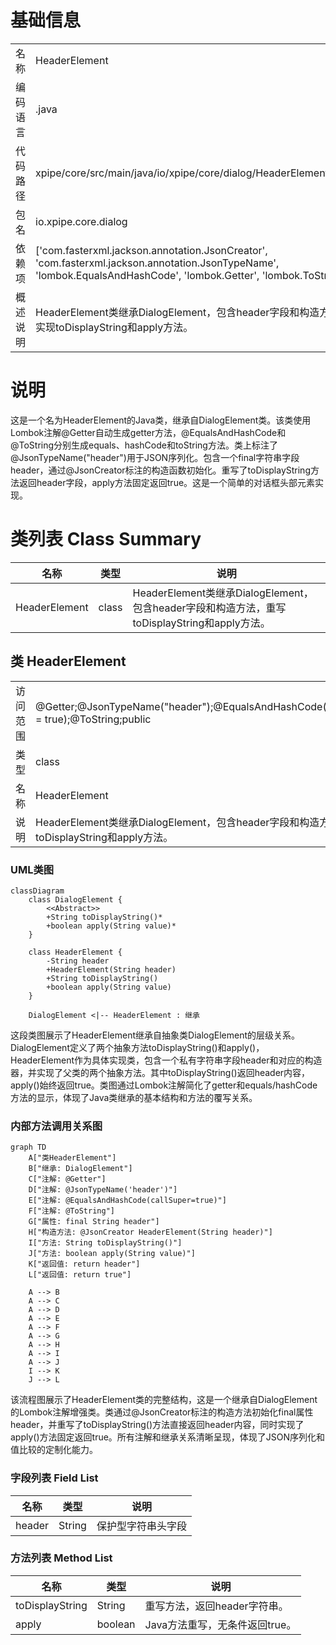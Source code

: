 # 基础信息

|      |      |
|------|------|
| 名称 | HeaderElement |
| 编码语言 | .java |
| 代码路径 | xpipe/core/src/main/java/io/xpipe/core/dialog/HeaderElement.java |
| 包名 | io.xpipe.core.dialog |
| 依赖项 | ['com.fasterxml.jackson.annotation.JsonCreator', 'com.fasterxml.jackson.annotation.JsonTypeName', 'lombok.EqualsAndHashCode', 'lombok.Getter', 'lombok.ToString'] |
| 概述说明 | HeaderElement类继承DialogElement，包含header字段和构造方法，实现toDisplayString和apply方法。 |

# 说明

这是一个名为HeaderElement的Java类，继承自DialogElement类。该类使用Lombok注解@Getter自动生成getter方法，@EqualsAndHashCode和@ToString分别生成equals、hashCode和toString方法。类上标注了@JsonTypeName("header")用于JSON序列化。包含一个final字符串字段header，通过@JsonCreator标注的构造函数初始化。重写了toDisplayString方法返回header字段，apply方法固定返回true。这是一个简单的对话框头部元素实现。

# 类列表 Class Summary

| 名称   | 类型  | 说明 |
|-------|------|-------------|
| HeaderElement | class | HeaderElement类继承DialogElement，包含header字段和构造方法，重写toDisplayString和apply方法。 |



## 类 HeaderElement

|      |      |
|------|------|
| 访问范围 | @Getter;@JsonTypeName("header");@EqualsAndHashCode(callSuper = true);@ToString;public |
| 类型 | class |
| 名称 | HeaderElement |
| 说明 | HeaderElement类继承DialogElement，包含header字段和构造方法，重写toDisplayString和apply方法。 |


### UML类图

```mermaid
classDiagram
    class DialogElement {
        <<Abstract>>
        +String toDisplayString()*
        +boolean apply(String value)*
    }
    
    class HeaderElement {
        -String header
        +HeaderElement(String header)
        +String toDisplayString()
        +boolean apply(String value)
    }
    
    DialogElement <|-- HeaderElement : 继承
```

这段类图展示了HeaderElement继承自抽象类DialogElement的层级关系。DialogElement定义了两个抽象方法toDisplayString()和apply()，HeaderElement作为具体实现类，包含一个私有字符串字段header和对应的构造器，并实现了父类的两个抽象方法。其中toDisplayString()返回header内容，apply()始终返回true。类图通过Lombok注解简化了getter和equals/hashCode方法的显示，体现了Java类继承的基本结构和方法的覆写关系。


### 内部方法调用关系图

```mermaid
graph TD
    A["类HeaderElement"]
    B["继承: DialogElement"]
    C["注解: @Getter"]
    D["注解: @JsonTypeName('header')"]
    E["注解: @EqualsAndHashCode(callSuper=true)"]
    F["注解: @ToString"]
    G["属性: final String header"]
    H["构造方法: @JsonCreator HeaderElement(String header)"]
    I["方法: String toDisplayString()"]
    J["方法: boolean apply(String value)"]
    K["返回值: return header"]
    L["返回值: return true"]

    A --> B
    A --> C
    A --> D
    A --> E
    A --> F
    A --> G
    A --> H
    A --> I
    A --> J
    I --> K
    J --> L
```

该流程图展示了HeaderElement类的完整结构，这是一个继承自DialogElement的Lombok注解增强类。类通过@JsonCreator标注的构造方法初始化final属性header，并重写了toDisplayString()方法直接返回header内容，同时实现了apply()方法固定返回true。所有注解和继承关系清晰呈现，体现了JSON序列化和值比较的定制化能力。

### 字段列表 Field List

| 名称  | 类型  | 说明 |
|-------|-------|------|
| header | String | 保护型字符串头字段 |

### 方法列表 Method List

| 名称  | 类型  | 说明 |
|-------|-------|------|
| toDisplayString | String | 重写方法，返回header字符串。 |
| apply | boolean | Java方法重写，无条件返回true。 |




